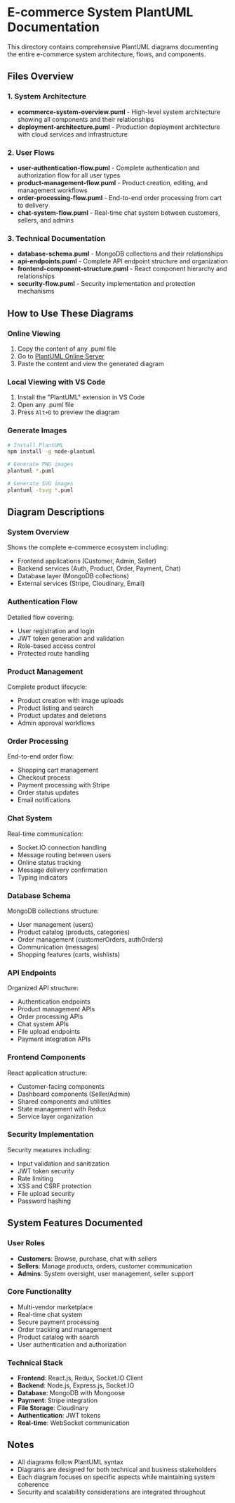 # E-commerce System PlantUML Documentation

This directory contains comprehensive PlantUML diagrams documenting the entire e-commerce system architecture, flows, and components.

## Files Overview

### 1. System Architecture
- **ecommerce-system-overview.puml** - High-level system architecture showing all components and their relationships
- **deployment-architecture.puml** - Production deployment architecture with cloud services and infrastructure

### 2. User Flows
- **user-authentication-flow.puml** - Complete authentication and authorization flow for all user types
- **product-management-flow.puml** - Product creation, editing, and management workflows
- **order-processing-flow.puml** - End-to-end order processing from cart to delivery
- **chat-system-flow.puml** - Real-time chat system between customers, sellers, and admins

### 3. Technical Documentation
- **database-schema.puml** - MongoDB collections and their relationships
- **api-endpoints.puml** - Complete API endpoint structure and organization
- **frontend-component-structure.puml** - React component hierarchy and relationships
- **security-flow.puml** - Security implementation and protection mechanisms

## How to Use These Diagrams

### Online Viewing
1. Copy the content of any .puml file
2. Go to [PlantUML Online Server](http://www.plantuml.com/plantuml/uml/)
3. Paste the content and view the generated diagram

### Local Viewing with VS Code
1. Install the "PlantUML" extension in VS Code
2. Open any .puml file
3. Press `Alt+D` to preview the diagram

### Generate Images
```bash
# Install PlantUML
npm install -g node-plantuml

# Generate PNG images
plantuml *.puml

# Generate SVG images
plantuml -tsvg *.puml
```

## Diagram Descriptions

### System Overview
Shows the complete e-commerce ecosystem including:
- Frontend applications (Customer, Admin, Seller)
- Backend services (Auth, Product, Order, Payment, Chat)
- Database layer (MongoDB collections)
- External services (Stripe, Cloudinary, Email)

### Authentication Flow
Detailed flow covering:
- User registration and login
- JWT token generation and validation
- Role-based access control
- Protected route handling

### Product Management
Complete product lifecycle:
- Product creation with image uploads
- Product listing and search
- Product updates and deletions
- Admin approval workflows

### Order Processing
End-to-end order flow:
- Shopping cart management
- Checkout process
- Payment processing with Stripe
- Order status updates
- Email notifications

### Chat System
Real-time communication:
- Socket.IO connection handling
- Message routing between users
- Online status tracking
- Message delivery confirmation
- Typing indicators

### Database Schema
MongoDB collections structure:
- User management (users)
- Product catalog (products, categories)
- Order management (customerOrders, authOrders)
- Communication (messages)
- Shopping features (carts, wishlists)

### API Endpoints
Organized API structure:
- Authentication endpoints
- Product management APIs
- Order processing APIs
- Chat system APIs
- File upload endpoints
- Payment integration APIs

### Frontend Components
React application structure:
- Customer-facing components
- Dashboard components (Seller/Admin)
- Shared components and utilities
- State management with Redux
- Service layer organization

### Security Implementation
Security measures including:
- Input validation and sanitization
- JWT token security
- Rate limiting
- XSS and CSRF protection
- File upload security
- Password hashing

## System Features Documented

### User Roles
- **Customers**: Browse, purchase, chat with sellers
- **Sellers**: Manage products, orders, customer communication
- **Admins**: System oversight, user management, seller support

### Core Functionality
- Multi-vendor marketplace
- Real-time chat system
- Secure payment processing
- Order tracking and management
- Product catalog with search
- User authentication and authorization

### Technical Stack
- **Frontend**: React.js, Redux, Socket.IO Client
- **Backend**: Node.js, Express.js, Socket.IO
- **Database**: MongoDB with Mongoose
- **Payment**: Stripe integration
- **File Storage**: Cloudinary
- **Authentication**: JWT tokens
- **Real-time**: WebSocket communication

## Notes
- All diagrams follow PlantUML syntax
- Diagrams are designed for both technical and business stakeholders
- Each diagram focuses on specific aspects while maintaining system coherence
- Security and scalability considerations are integrated throughout

